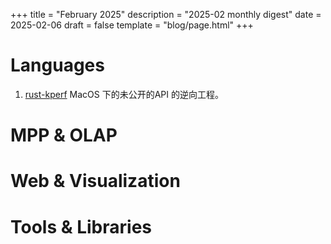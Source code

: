 +++
title = "February 2025"
description = "2025-02 monthly digest"
date = 2025-02-06
draft = false
template = "blog/page.html"
+++

# Languages
1. [rust-kperf](https://github.com/El-Naizin/rust-kperf) MacOS 下的未公开的API 的逆向工程。

# MPP & OLAP

# Web & Visualization

# Tools & Libraries